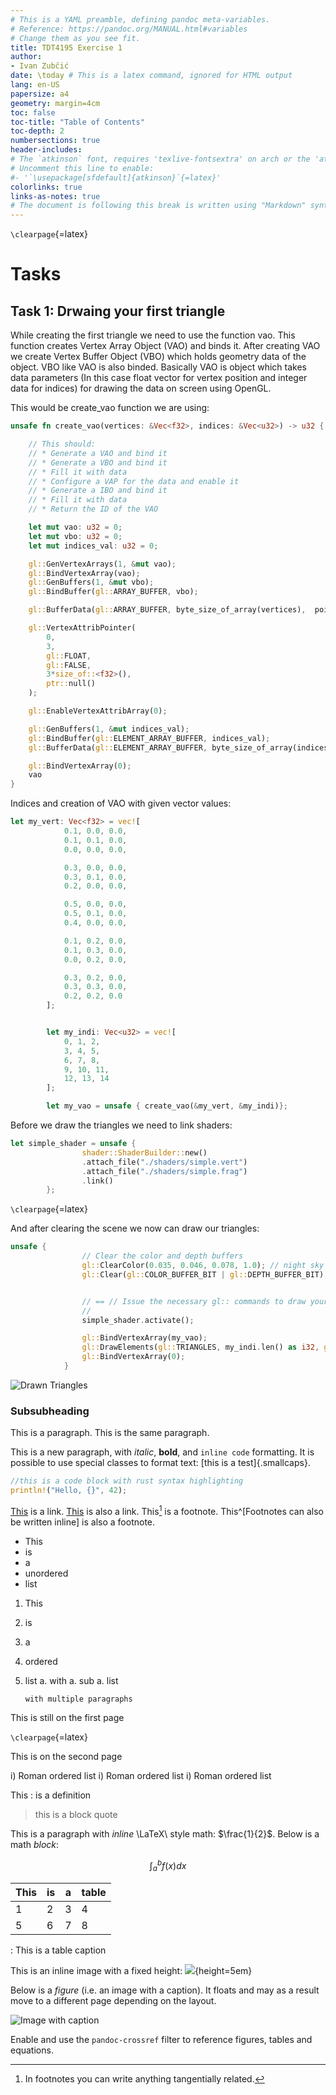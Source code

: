 ```yaml
---
# This is a YAML preamble, defining pandoc meta-variables.
# Reference: https://pandoc.org/MANUAL.html#variables
# Change them as you see fit.
title: TDT4195 Exercise 1 
author:
- Ivan Zubčić 
date: \today # This is a latex command, ignored for HTML output
lang: en-US
papersize: a4
geometry: margin=4cm
toc: false
toc-title: "Table of Contents"
toc-depth: 2
numbersections: true
header-includes:
# The `atkinson` font, requires 'texlive-fontsextra' on arch or the 'atkinson' CTAN package
# Uncomment this line to enable:
#- '`\usepackage[sfdefault]{atkinson}`{=latex}'
colorlinks: true
links-as-notes: true
# The document is following this break is written using "Markdown" syntax
---
```


<!--
This is a HTML-style comment, not visible in the final PDF.
-->

`\clearpage`{=latex}

# Tasks	 

## Task 1: Drwaing your first triangle 

While creating the first triangle we need to use the function vao. This function creates Vertex Array Object (VAO) and binds it.
After creating VAO we create Vertex Buffer Object (VBO) which holds geometry data of the object. VBO like VAO is also binded. 
Basically VAO is object which takes data parameters (In this case float vector for vertex position and integer data for indices) for drawing the data on screen using OpenGL. 

This would be create_vao function we are using:

```rust
unsafe fn create_vao(vertices: &Vec<f32>, indices: &Vec<u32>) -> u32 {

    // This should:
    // * Generate a VAO and bind it
    // * Generate a VBO and bind it
    // * Fill it with data
    // * Configure a VAP for the data and enable it
    // * Generate a IBO and bind it
    // * Fill it with data
    // * Return the ID of the VAO

    let mut vao: u32 = 0;
    let mut vbo: u32 = 0;
    let mut indices_val: u32 = 0;

    gl::GenVertexArrays(1, &mut vao);
    gl::BindVertexArray(vao);
    gl::GenBuffers(1, &mut vbo);
    gl::BindBuffer(gl::ARRAY_BUFFER, vbo);

    gl::BufferData(gl::ARRAY_BUFFER, byte_size_of_array(vertices),  pointer_to_array(vertices), gl::STATIC_DRAW);

    gl::VertexAttribPointer(
        0,
        3,
        gl::FLOAT,
        gl::FALSE,
        3*size_of::<f32>(),
        ptr::null()
    );

    gl::EnableVertexAttribArray(0);

    gl::GenBuffers(1, &mut indices_val);
    gl::BindBuffer(gl::ELEMENT_ARRAY_BUFFER, indices_val);
    gl::BufferData(gl::ELEMENT_ARRAY_BUFFER, byte_size_of_array(indices),  pointer_to_array(indices), gl::STATIC_DRAW);

    gl::BindVertexArray(0);
    vao
}
```

Indices and creation of VAO with given vector values:

```rust
let my_vert: Vec<f32> = vec![
            0.1, 0.0, 0.0,
            0.1, 0.1, 0.0,
            0.0, 0.0, 0.0,

            0.3, 0.0, 0.0,
            0.3, 0.1, 0.0,
            0.2, 0.0, 0.0,

            0.5, 0.0, 0.0,
            0.5, 0.1, 0.0,
            0.4, 0.0, 0.0,

            0.1, 0.2, 0.0,
            0.1, 0.3, 0.0,
            0.0, 0.2, 0.0,

            0.3, 0.2, 0.0,
            0.3, 0.3, 0.0,
            0.2, 0.2, 0.0
        ];


        let my_indi: Vec<u32> = vec![
            0, 1, 2,
            3, 4, 5,
            6, 7, 8,
            9, 10, 11,
            12, 13, 14
        ];

        let my_vao = unsafe { create_vao(&my_vert, &my_indi)};
```


Before we draw the triangles we need to link shaders:

```rust
let simple_shader = unsafe {
                shader::ShaderBuilder::new()
                .attach_file("./shaders/simple.vert")
                .attach_file("./shaders/simple.frag")
                .link()
        };
```

`\clearpage`{=latex}

And after clearing the scene we now can draw our triangles:

```rust
unsafe {
                // Clear the color and depth buffers
                gl::ClearColor(0.035, 0.046, 0.078, 1.0); // night sky
                gl::Clear(gl::COLOR_BUFFER_BIT | gl::DEPTH_BUFFER_BIT);


                // == // Issue the necessary gl:: commands to draw your scene here
                //
                simple_shader.activate();

                gl::BindVertexArray(my_vao);
                gl::DrawElements(gl::TRIANGLES, my_indi.len() as i32, gl::UNSIGNED_INT, ptr::null());
                gl::BindVertexArray(0);
            }
```

![Drawn Triangles](images/triangles.png)

### Subsubheading

This is a paragraph.
This is the same paragraph.

This is a new paragraph, with *italic*, **bold**, and `inline code` formatting.
It is possible to use special classes to format text: [this is a test]{.smallcaps}.

```rust
//this is a code block with rust syntax highlighting
println!("Hello, {}", 42);
```

[This](https://www.ntnu.no) is a link.
[This][] is also a link. <!-- defined below -->
This[^this_is_a_unique_footnote_label] is a footnote. <!-- defined below -->
This^[Footnotes can also be written inline] is also a footnote.


[This]: https://www.uio.no
[^this_is_a_unique_footnote_label]: In footnotes you can write anything tangentially related.

* This
* is
* a
* unordered
* list

1. This
1. is
1. a
1. ordered
1. list
    a. with
    a. sub
    a. list

       with multiple paragraphs

This is still on the first page

`\clearpage`{=latex}

<!--
Above is a raw LaTeX statement.
Those are included when exporting to LaTeX or PDF, and ignored when exporting to HTML.
-->

This is on the second page

i) Roman ordered list
i) Roman ordered list
i) Roman ordered list

This
: is a definition

> this is a
block quote


This is a paragraph with _inline_ \LaTeX\ style math: $\frac{1}{2}$.
Below is a math _block_:

$$
    \int_{a}^{b} f(x)dx
$$


| This | is  | a   | table |
| ---- | --- | --- | ----- |
| 1    | 2   | 3   | 4     |
| 5    | 6   | 7   | 8     |

: This is a table caption

This is an inline image with a fixed height:
![](images/logo.png){height=5em}

Below is a _figure_ (i.e. an image with a caption).
It floats and may as a result move to a different page depending on the layout.

![
    Image with caption
](images/logo.png)

Enable and use the `pandoc-crossref` filter to reference figures, tables and equations.
